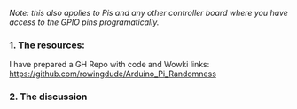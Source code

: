 *Note: this also applies to Pis and any other controller board where you have access to the GPIO pins programatically.*

### 1. The resources:

I have prepared a GH Repo with code and Wowki links: https://github.com/rowingdude/Arduino_Pi_Randomness

### 2. The discussion
